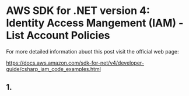 # AWS SDK for .NET version 4: Identity Access Mangement (IAM) - List Account Policies

For more detailed information abuot this post visit the official web page:

https://docs.aws.amazon.com/sdk-for-net/v4/developer-guide/csharp_iam_code_examples.html

## 1. 

